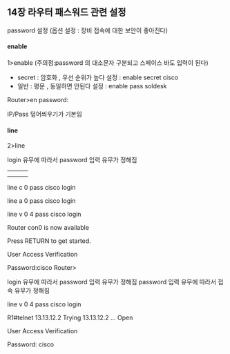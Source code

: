 ## 14장 라우터 패스워드 관련 설정

password 설정 (옵션 설정 : 장비 접속에 대한 보안이 좋아진다)

#### enable
1>enable (주의점:password 의 대소문자 구분되고 스페이스 바도 입력이 된다)

- secret : 암호화 , 우선 순위가 높다    설정  : enable secret cisco
- 일반   :  평문 , 동일하면 안된다        설정 :  enable pass soldesk

Router>en
password:

IP/Pass 덮어씌우기가 기본임

#### line
2>line

login 유무에 따라서 password 입력 유무가 정해짐 

|    |    |    |
|:---|:---|:---|
|    |    |    |
|    |    |    |

line c 0
pass cisco
login

line a 0
pass cisco
login

line v 0 4
pass cisco
login

Router con0 is now available

Press RETURN to get started.

User Access Verification

Password:cisco 
Router>

login 유무에 따라서 password 입력 유무가 정해짐 
password 입력 유무에 따라서 접속 유무가 정해짐 


line v 0 4
pass cisco
login



R1#telnet 13.13.12.2
Trying 13.13.12.2 ... Open

User Access Verification

Password: cisco